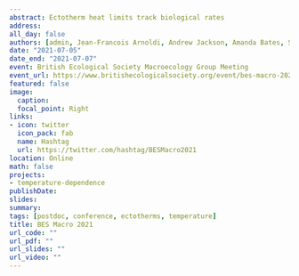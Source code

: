 ```yaml
---
abstract: Ectotherm heat limits track biological rates
address:
all_day: false
authors: [admin, Jean-Francois Arnoldi, Andrew Jackson, Amanda Bates, Simon Morley, James Smith & Nicholas Payne]
date: "2021-07-05"
date_end: "2021-07-07"
event: British Ecological Society Macroecology Group Meeting
event_url: https://www.britishecologicalsociety.org/event/bes-macro-2021/
featured: false
image: 
  caption: 
  focal_point: Right
links:
- icon: twitter
  icon_pack: fab
  name: Hashtag
  url: https://twitter.com/hashtag/BESMacro2021
location: Online
math: false
projects:
- temperature-dependence
publishDate:
slides: 
summary: 
tags: [postdoc, conference, ectotherms, temperature]
title: BES Macro 2021
url_code: ""
url_pdf: ""
url_slides: ""
url_video: ""
---
```



